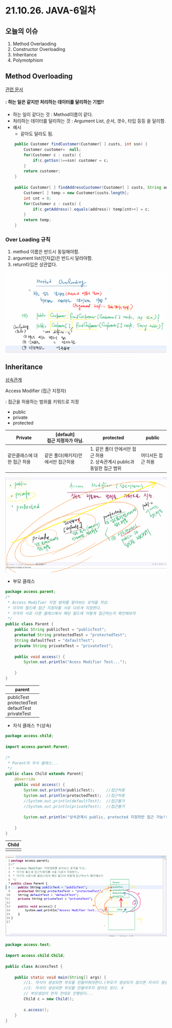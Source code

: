 # 21.10.26. JAVA-6일차

## 오늘의 이슈

1. Method Overlaoding
2. Constructor Overloading
3. Inheritance
4. Polymotphism

## Method Overloading

[관련 문서](./miracom_edu/javaWorkspace/java12_Array_mvc/src/com/edu/bank/service/CustomerService.java)

#### : 하는 일은 같지만 처리하는 데이터를 달리하는 기법!!

* 하는 일이 같다는 것 : Method이름이 같다.
* 처리하는 데이터를 달리하는 것 : Argument List, 순서, 갯수, 타입 등등 을 달리함.
* 예시
  * 같아도 달라도 됨.

```java
	public Customer findCustomer(Customer[ ] custs, int ssn) {
		Customer customer=  null;
		for(Customer c : custs) {
			if(c.getSsn()==ssn) customer = c;
		}
		return customer;
	}	

	public Customer[ ] findAddressCustomer(Customer[ ] custs, String address) {
		Customer[ ] temp = new Customer[custs.length];
		int cnt = 0;
		for(Customer c : custs) {
			if(c.getAddress().equals(address)) temp[cnt++] = c;
		}
		return temp;
	}

```

### Over Loading 규칙

1. method 이름은 반드시 동일해야함.
2. argument list(인자값)은 반드시 달라야함.
3. return타입은 상관없다.

![overloading](./image/1026-01.png)

## Inheritance

[상속관계]()

Access Modifier (접근 지정자)

: 접근을 허용하는 범위를 키워드로 지정

* public
* private
* protected

| Private                     | [default]<br />접근 지정자가 아님. | protected                                                    | public             |
| --------------------------- | ---------------------------------- | ------------------------------------------------------------ | ------------------ |
| 같은클래스에 대한 접근 허용 | 같은 폴더(패키지)안에서만 접근허용 | 1. 같은 폴더 안에서만 접근 허용<br />2. 상속관계시 public과 동일한 접근 범위 | 어디서든 접근 허용 |

![접근 지정자](./image/1026-02.png)

* 부모 클래스
```java
package access.parent;
/*
 * Access Modifier 지정 범위를 알아보는 로직을 작성.
 * 각각의 필드에 접근 지정자를 서로 다르게 지정한다.
 * 각각의 서로 다른 클래스에서 해당 필드에 어떻게 접근하는지 확인해보자
 */
public class Parent {
	public String publicTest = "publicTest";
	protected String protectedTest = "protectedTest";
	String dafaultTest = "dafaultTest";
	private String privateTest = "privateTest";
	
	public void access() {
		System.out.println("Acess Modifier Test...");
		
	}
}

```

| parent                                                       |
| ------------------------------------------------------------ |
| publicTest<br />protectedTest<br />defaultTest<br />privateTest |

* 자식 클래스            ↑(상속)

```java
package access.child;

import access.parent.Parent;

/*
 * Parent의 자식 클래스...
 */
public class Child extends Parent{
	@Override
	public void access() {
		System.out.println(publicTest);		//접근허용
		System.out.println(protectedTest);	//접근허용
		//System.out.println(defaultTest);	//접근불가
		//System.out.println(privateTest);	//접근불가
		
		System.out.println("상속관계시 public, protected 지정자만 접근 가능!!");
		
	}
}

```



| Child |
| ----- |
|       |

![상속](./image/1026-03.png)

```java
package access.test;

import access.child.Child;

public class AccessTest {

	public static void main(String[] args) {
		//1. 자식이 생성되면 부모를 만들어줘야한다.(부모가 생성되지 않으면 자식이 생성되지 않는다.) O
		//2. 자식이 생성되면 부모를 만들어주지 않아도 된다. X
		// 부모생성이 먼저 전데로 진행된다...
		Child c = new Child();
	
		c.access();
	}
}
```

